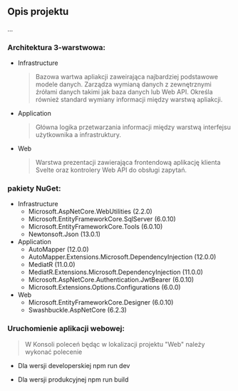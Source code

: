 ## Opis projektu
  ...

### Architektura 3-warstwowa:
* Infrastructure
  >Bazowa wartwa apliakcji zaweirająca najbardziej podstawowe modele danych. Zarządza wymianą danych z zewnętrznymi źrółami danych takimi jak baza danych lub Web API. Określa również standard wymiany informacji między warstwą apliakcji.
* Application
  >Główna logika przetwarzania informacji między warstwą interfejsu użytkownika a infrastruktury.
* Web
  >Warstwa prezentacji zawierająca frontendową aplikację klienta Svelte oraz kontrolery Web API do obsługi zapytań.

### pakiety NuGet:
* Infrastructure
  - Microsoft.AspNetCore.WebUtilities (2.2.0)
  - Microsoft.EntityFrameworkCore.SqlServer (6.0.10)
  - Microsoft.EntityFrameworkCore.Tools (6.0.10)
  - Newtonsoft.Json (13.0.1)
* Application
  - AutoMapper (12.0.0)
  - AutoMapper.Extensions.Microsoft.DependencyInjection (12.0.0)
  - MediatR (11.0.0)
  - MediatR.Extensions.Microsoft.DependencyInjection (11.0.0)
  - Microsoft.AspNetCore.Authentication.JwtBearer (6.0.10)
  - Microsoft.Extensions.Options.Configurations (6.0.0)
* Web
  - Microsoft.EntityFrameworkCore.Designer (6.0.10)
  - Swashbuckle.AspNetCore (6.2.3)

### Uruchomienie aplikacji webowej:
  >W Konsoli poleceń będąc w lokalizacji projektu "Web" należy wykonać polecenie
  * Dla wersji developerskiej
    npm run dev
  
  * Dla wersji produkcyjnej
    npm run build
